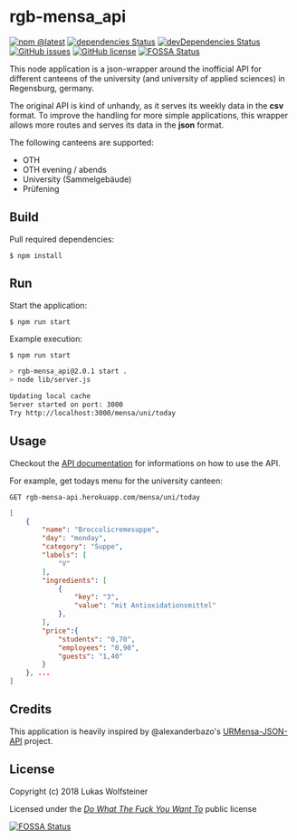 # rgb-mensa_api

[![npm @latest](https://img.shields.io/npm/v/rgb-mensa_api.svg)](https://www.npmjs.com/package/rgb-mensa_api)
[![dependencies Status](https://david-dm.org/dotWee/rgb-mensa_api/status.svg)](https://david-dm.org/dotWee/rgb-mensa_api)
[![devDependencies Status](https://david-dm.org/dotWee/rgb-mensa_api/dev-status.svg)](https://david-dm.org/dotWee/rgb-mensa_api?type=dev)
[![GitHub issues](https://img.shields.io/github/issues/dotWee/rgb-mensa_api.svg)](https://github.com/dotWee/rgb-mensa_api/issues)
[![GitHub license](https://img.shields.io/github/license/dotWee/rgb-mensa_api.svg)](https://github.com/dotWee/rgb-mensa_api)
[![FOSSA Status](https://app.fossa.io/api/projects/git%2Bgithub.com%2FdotWee%2Frgb-mensa_api.svg?type=shield)](https://app.fossa.io/projects/git%2Bgithub.com%2FdotWee%2Frgb-mensa_api?ref=badge_shield)

This node application is a json-wrapper around the inofficial API for different canteens of the university (and university of applied sciences) in Regensburg, germany.  

The original API is kind of unhandy, as it serves its weekly data in the **csv** format. To improve the handling for more simple applications, this wrapper allows more routes and serves its data in the **json** format.

The following canteens are supported:

- OTH
- OTH evening / abends
- University (Sammelgebäude)
- Prüfening

## Build

Pull required dependencies:

    $ npm install

## Run

Start the application:

    $ npm run start

Example execution:

```bash
$ npm run start

> rgb-mensa_api@2.0.1 start .
> node lib/server.js

Updating local cache
Server started on port: 3000
Try http://localhost:3000/mensa/uni/today
```

## Usage

Checkout the [API documentation](https://rgb-mensa-api.herokuapp.com/api-docs) for informations on how to use the API.

For example, get todays menu for the university canteen:

    GET rgb-mensa-api.herokuapp.com/mensa/uni/today

```json
[
    {
        "name": "Broccolicremesuppe",
        "day": "monday",
        "category": "Suppe",
        "labels": [
            "V"
        ],
        "ingredients": [
            {
                "key": "3",
                "value": "mit Antioxidationsmittel"
            },
        ],
        "price":{
            "students": "0,70",
            "employees": "0,90",
            "guests": "1,40"
        }
    }, ...
]
```

## Credits

This application is heavily inspired by @alexanderbazo's [URMensa-JSON-API](https://github.com/alexanderbazo/URMensa-JSON-API) project.

## License

Copyright (c) 2018 Lukas Wolfsteiner

Licensed under the [_Do What The Fuck You Want To_](/LICENSE) public license

[![FOSSA Status](https://app.fossa.io/api/projects/git%2Bgithub.com%2FdotWee%2Frgb-mensa_api.svg?type=large)](https://app.fossa.io/projects/git%2Bgithub.com%2FdotWee%2Frgb-mensa_api?ref=badge_large)